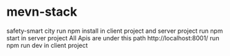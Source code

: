 # mevn-stack
safety-smart city
run npm install  in client project and server project 
run npm start in server project 
All Apis are under this path http://localhost:8001/
run npm run dev in client project 
